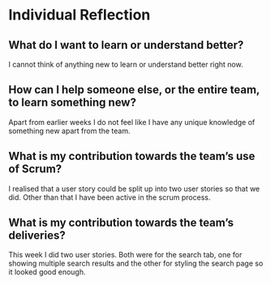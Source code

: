 # Individual Reflection

## What do I want to learn or understand better?
I cannot think of anything new to learn or understand better right now. 


## How can I help someone else, or the entire team, to learn something new?
Apart from earlier weeks I do not feel like I have any unique knowledge of something new apart from the team.


## What is my contribution towards the team’s use of Scrum?
I realised that a user story could be split up into two user stories so that we did. Other than that I have been active in the scrum process.


## What is my contribution towards the team’s deliveries?
This week I did two user stories. Both were for the search tab, one for showing multiple search results and the other for styling the search page so it looked good enough.

